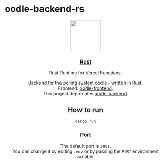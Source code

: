 # oodle-backend-rs


<p align="center">
  <a align="center" href="https://vercel.com">
    <img src="https://assets.vercel.com/image/upload/v1588805858/repositories/vercel/logo.png" height="96">
    <h3 align="center">Rust</h3>
  </a>
  <p align="center">Rust Runtime for Vercel Functions.</p>
</p>

<div align="center">


Backend for the polling system oodle - written in Rust.  
Frontend: [oodle-frontend](https://github.com/meipp/oodle-frontend).  
This project deprecates [oodle-backend](https://github.com/meipp/oodle-backend).

## How to run

```bash
cargo run
```

### Port

The default port is `3001`.  
You can change it by editing `.env` or by passing the `PORT` environment variable.
